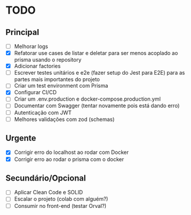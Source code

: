 # TODO

## Principal

- [ ] Melhorar logs
- [x] Refatorar use cases de listar e deletar para ser menos acoplado ao prisma usando o repository
- [x] Adicionar factories
- [ ] Escrever testes unitários e e2e (fazer setup do Jest para E2E) para as partes mais importantes do projeto
- [ ] Criar um test environment com Prisma
- [x] Configurar CI/CD
- [ ] Criar um .env.production e docker-compose.production.yml
- [ ] Documentar com Swagger (tentar novamente pois está dando erro)
- [ ] Autenticação com JWT
- [ ] Melhores validações com zod (schemas)

## Urgente

- [x] Corrigir erro do localhost ao rodar com Docker
- [x] Corrigir erro ao rodar o prisma com o docker

## Secundário/Opcional

- [ ] Aplicar Clean Code e SOLID
- [ ] Escalar o projeto (colab com alguém?)
- [ ] Consumir no front-end (testar Orval?)

